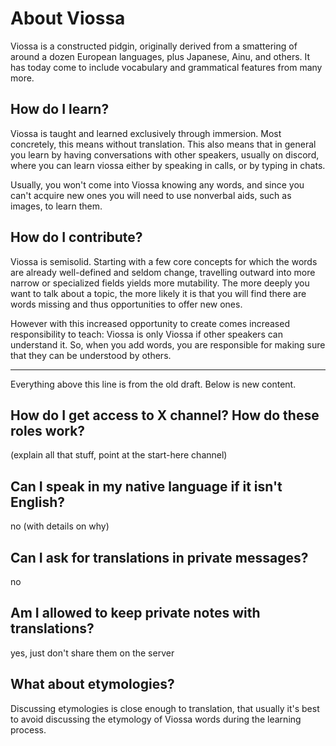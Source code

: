 # About Viossa

Viossa is a constructed pidgin, originally derived from a smattering of around a dozen European languages, plus Japanese, Ainu, and others. It has today come to include vocabulary and grammatical features from many more.

## How do I learn?

Viossa is taught and learned exclusively through immersion. Most concretely, this means without translation. This also means that in general you learn by having conversations with other speakers, usually on discord, where you can learn viossa either by speaking in calls, or by typing in chats.

Usually, you won't come into Viossa knowing any words, and since you can't acquire new ones you will need to use nonverbal aids, such as images, to learn them.

## How do I contribute?

Viossa is semisolid. Starting with a few core concepts for which the words are already well-defined and seldom change, travelling outward into more narrow or specialized fields yields more mutability. The more deeply you want to talk about a topic, the more likely it is that you will find there are words missing and thus opportunities to offer new ones. 

However with this increased opportunity to create comes increased responsibility to teach: Viossa is only Viossa if other speakers can understand it. So, when you add words, you are responsible for making sure that they can be understood by others. 

-----
Everything above this line is from the old draft. Below is new content.

## How do I get access to X channel? How do these roles work?

(explain all that stuff, point at the start-here channel)

## Can I speak in my native language if it isn't English?

no (with details on why)

## Can I ask for translations in private messages?

no

## Am I allowed to keep private notes with translations?

yes, just don't share them on the server

## What about etymologies?

Discussing etymologies is close enough to translation, that usually it's best to avoid discussing the etymology of Viossa words during the learning process.
